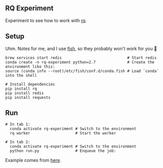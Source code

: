 RQ Experiment
-------------

Experiment to see how to work with [rq](http://python-rq.org/docs/).

Setup
-----

Uhm. Notes for me, and I use [fish](https://fishshell.com/), so they probably won't work for you 🤷

```fish
brew services start redis                             # Start redis
conda create -n rq-experiment python=2.7              # Create the environment like this:
source (conda info --root)/etc/fish/conf.d/conda.fish # Load `conda` into the shell

# Install dependencies
pip install rq
pip install redis
pip install requests
```

Run
---


```fish
# In tab 1:
  conda activate rq-experiment # Switch to the environment
  rq worker                    # Start the worker

# In tab 2:
  conda activate rq-experiment # Switch to the environment
  python run.py                # Enqueue the job:
```

Example comes from [here](http://python-rq.org/docs/).
